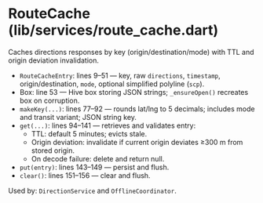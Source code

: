 # RouteCache (lib/services/route_cache.dart)
Caches directions responses by key (origin/destination/mode) with TTL and origin deviation invalidation.

- `RouteCacheEntry`: lines 9–51 — key, raw `directions`, `timestamp`, origin/destination, `mode`, optional simplified polyline (`scp`).
- Box: line 53 — Hive box storing JSON strings; `_ensureOpen()` recreates box on corruption.
- `makeKey(...)`: lines 77–92 — rounds lat/lng to 5 decimals; includes mode and transit variant; JSON string key.
- `get(...)`: lines 94–141 — retrieves and validates entry:
	- TTL: default 5 minutes; evicts stale.
	- Origin deviation: invalidate if current origin deviates ≥300 m from stored origin.
	- On decode failure: delete and return null.
- `put(entry)`: lines 143–149 — persist and flush.
- `clear()`: lines 151–156 — clear and flush.

Used by: `DirectionService` and `OfflineCoordinator`.
